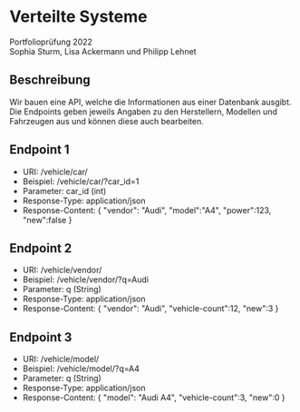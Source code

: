 # Verteilte Systeme
Portfolioprüfung 2022 <br>
Sophia Sturm, Lisa Ackermann und Philipp Lehnet

## Beschreibung
Wir bauen eine API, welche die Informationen aus einer Datenbank ausgibt. Die Endpoints geben jeweils Angaben zu den Herstellern, Modellen und Fahrzeugen aus und können diese auch bearbeiten.

## Endpoint 1

- URI: /vehicle/car/ 
- Beispiel: /vehicle/car/?car_id=1 
- Parameter: car_id (int) 
- Response-Type: application/json 
- Response-Content: 
{ 
"vendor": "Audi",
"model":"A4",
"power":123,
"new":false
}

## Endpoint 2
- URI: /vehicle/vendor/ 
- Beispiel: /vehicle/vendor/?q=Audi 
- Parameter: q (String) 
- Response-Type: application/json 
- Response-Content: 
{ 
"vendor": "Audi",
"vehicle-count":12,
"new":3
}

## Endpoint 3
- URI: /vehicle/model/ 
- Beispiel: /vehicle/model/?q=A4 
- Parameter: q (String) 
- Response-Type: application/json 
- Response-Content: 
{ 
"model": "Audi A4",
"vehicle-count":3,
"new":0
}
